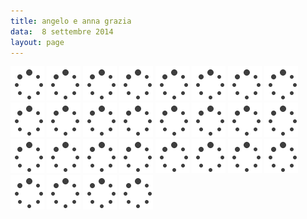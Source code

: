 ```yaml
---
title: angelo e anna grazia
data:  8 settembre 2014
layout: page
---
```




<img src='img/loader.gif' data-src="gallery/web-1.jpg" class="" />
<img src='img/loader.gif' data-src="gallery/web-2.jpg" class="" />
<img src='img/loader.gif' data-src="gallery/web-3.jpg" class="" />
<img src='img/loader.gif' data-src="gallery/web-4.jpg" class="" />
<img src='img/loader.gif' data-src="gallery/web-5.jpg" class="" />
<img src='img/loader.gif' data-src="gallery/web-6.jpg" class="" />
<img src='img/loader.gif' data-src="gallery/web-7.jpg" class="" />
<img src='img/loader.gif' data-src="gallery/web-8.jpg" class="" />
<img src='img/loader.gif' data-src="gallery/web-9.jpg" class="" />
<img src='img/loader.gif' data-src="gallery/web-10.jpg" class="" />
<img src='img/loader.gif' data-src="gallery/web-11.jpg" class="" />
<img src='img/loader.gif' data-src="gallery/web-12.jpg" class="" />
<img src='img/loader.gif' data-src="gallery/web-13.jpg" class="" />
<img src='img/loader.gif' data-src="gallery/web-14.jpg" class="" />
<img src='img/loader.gif' data-src="gallery/web-15.jpg" class="" />
<img src='img/loader.gif' data-src="gallery/web-16.jpg" class="" />
<img src='img/loader.gif' data-src="gallery/web-17.jpg" class="" />
<img src='img/loader.gif' data-src="gallery/web-18.jpg" class="" />
<img src='img/loader.gif' data-src="gallery/web-19.jpg" class="" />
<img src='img/loader.gif' data-src="gallery/web-20.jpg" class="" />
<img src='img/loader.gif' data-src="gallery/web-21.jpg" class="" />
<img src='img/loader.gif' data-src="gallery/web-22.jpg" class="" />
<img src='img/loader.gif' data-src="gallery/web-23.jpg" class="" />
<img src='img/loader.gif' data-src="gallery/web-24.jpg" class="" />
<img src='img/loader.gif' data-src="gallery/web-25.jpg" class="" />
<img src='img/loader.gif' data-src="gallery/web-26.jpg" class="" />
<img src='img/loader.gif' data-src="gallery/web-27.jpg" class="" />
<img src='img/loader.gif' data-src="gallery/web-28.jpg" class="" />
